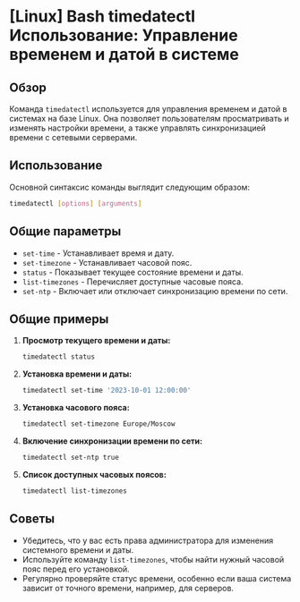 # [Linux] Bash timedatectl Использование: Управление временем и датой в системе

## Обзор
Команда `timedatectl` используется для управления временем и датой в системах на базе Linux. Она позволяет пользователям просматривать и изменять настройки времени, а также управлять синхронизацией времени с сетевыми серверами.

## Использование
Основной синтаксис команды выглядит следующим образом:

```bash
timedatectl [options] [arguments]
```

## Общие параметры
- `set-time` - Устанавливает время и дату.
- `set-timezone` - Устанавливает часовой пояс.
- `status` - Показывает текущее состояние времени и даты.
- `list-timezones` - Перечисляет доступные часовые пояса.
- `set-ntp` - Включает или отключает синхронизацию времени по сети.

## Общие примеры
1. **Просмотр текущего времени и даты:**
   ```bash
   timedatectl status
   ```

2. **Установка времени и даты:**
   ```bash
   timedatectl set-time '2023-10-01 12:00:00'
   ```

3. **Установка часового пояса:**
   ```bash
   timedatectl set-timezone Europe/Moscow
   ```

4. **Включение синхронизации времени по сети:**
   ```bash
   timedatectl set-ntp true
   ```

5. **Список доступных часовых поясов:**
   ```bash
   timedatectl list-timezones
   ```

## Советы
- Убедитесь, что у вас есть права администратора для изменения системного времени и даты.
- Используйте команду `list-timezones`, чтобы найти нужный часовой пояс перед его установкой.
- Регулярно проверяйте статус времени, особенно если ваша система зависит от точного времени, например, для серверов.